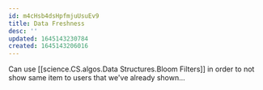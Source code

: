 ```yaml
---
id: m4cHsb4dsHpfmjuUsuEv9
title: Data Freshness
desc: ''
updated: 1645143230784
created: 1645143206016
---
```


Can use [[science.CS.algos.Data Structures.Bloom Filters]] in order to not show same item to users that we've already shown...


